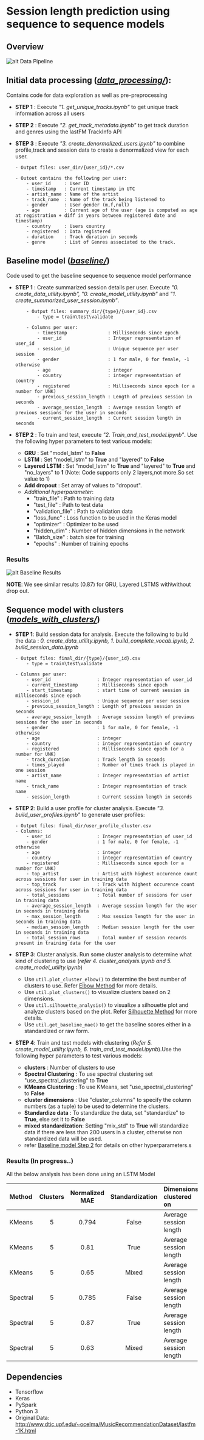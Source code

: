 # Session length prediction using sequence to sequence models

## Overview

![alt Data Pipeline](img/data_pipeline.png)


## Initial data processing (*[data_processing/](https://github.com/UCB-MIDS/w210_lastFM/tree/master/sequence_to_sequence/data_processing)*): 

Contains code for data exploration as well as pre-preprocessing

- __STEP 1__ : Execute *"1. get_unique_tracks.ipynb"* to get unique track information across all users

- __STEP 2__ : Execute *"2. get_track_metadata.ipynb"* to get track duration and genres using the lastFM TrackInfo API

- __STEP 3__ : Execute *"3. create_denormalized_users.ipynb"* to combine profile,track and session data to create a denormalized view for each user.

	```
	- Output files: user_dir/{user_id}/*.csv

	- Outout contains the following per user:
		- user_id     : User ID
		- timestamp   : Current timestamp in UTC
		- artist_name : Name of the artist
		- track_name  : Name of the track being listened to
		- gender      : User gender (m,f,null)
		- age         : Current age of the user (age is computed as age at registration + diff in years between registered date and timestamp)
		- country     : Users country
		- registered  : Data registered
		- duration    : Track duration in seconds
		- genre       : List of Genres associated to the track.
	```

## Baseline model (*[baseline/](https://github.com/UCB-MIDS/w210_lastFM/tree/master/sequence_to_sequence/baseline)*)

Code used to get the baseline sequence to sequence model performance 

- __STEP 1__ : Create summarized session details per user. Execute *"0. create_data_utility.ipynb", "0. create_model_utility.ipynb"* and *"1. create_summarized_user_session.ipynb"*.

	```
	    - Output files: summary_dir/{type}/{user_id}.csv
	    	- type = train\test\validate

		- Columns per user:
			- timestamp               : Milliseconds since epoch
			- user_id                 : Integer representation of user_id
			- session_id              : Unique sequence per user session
			- gender                  : 1 for male, 0 for female, -1 otherwise
			- age                     : integer
			- country                 : integer representation of country
			- registered              : Milliseconds since epoch (or a number for UNK)
			- previous_session_length : Length of previous session in seconds
			- average_session_length  : Average session length of previous sessions for the user in seconds
			- current_session_length  : Current session length in seconds
	```

- __STEP 2__ : To train and test, execute *"2. Train_and_test_model.ipynb"*. Use the following hyper parameters to test various models:

	- __GRU__          : Set "model_lstm" to __False__
	- __LSTM__         : Set "model_lstm" to __True__ and "layered" to __False__
	- __Layered LSTM__ : Set "model_lstm" to __True__ and "layered" to __True__  and "no_layers" to __1__ (Note: Code supports only 2 layers,not more.So set value to 1)
	- __Add dropout__  : Set array of values to "dropout". 
	- *Additional hyperparameter*:
		- "train_file"      : Path to training data
		- "test_file"       : Path to test data
		- "validation_file" : Path to validation data
		- "loss_func"       : Loss function to be used in the Keras model
		- "optimizer"       : Optimizer to be used
		- "hidden_dim"      : Number of hidden dimensions in the network
		- "Batch_size"      : batch size for training
		- "epochs"          : Number of training epochs


### Results

![alt Baseline Results](img/baseline_results.png)


__NOTE__: We see similar results (0.87) for GRU, Layered LSTMS with\without drop out.



## Sequence model with clusters (*[models_with_clusters/](https://github.com/UCB-MIDS/w210_lastFM/tree/master/sequence_to_sequence/models_with_clusters)*)

- __STEP 1__: Build session data for analysis. Execute the following to build the data : *0. create_data_utility.ipynb, 1. build_complete_vocab.ipynb, 2. build_session_data.ipynb*

	```
	- Output files: final_dir/{type}/{user_id}.csv
		- type = train\test\validate

	- Columns per user:
		- user_id                 : Integer representation of user_id
		- current_timestamp       : Milliseconds since epoch
		- start_timestamp		  : start time of current session in milliseconds since epoch	
		- session_id              : Unique sequence per user session
		- previous_session_length : Length of previous session in seconds
		- average_session_length  : Average session length of previous sessions for the user in seconds
		- gender                  : 1 for male, 0 for female, -1 otherwise
		- age                     : integer
		- country                 : integer representation of country
		- registered              : Milliseconds since epoch (or a number for UNK)
		- track_duration          : Track length in seconds
		- times_played            : Number of times track is played in one session
		- artist_name             : Integer representation of artist name
		- track_name              : Integer representation of track name
		- session_length          : Current session length in seconds
	```

- __STEP 2__: Build a user profile for cluster analysis. Execute *"3. build_user_profiles.ipynb"* to generate user profiles:
	
	```
	- Output files: final_dir/user_profile_cluster.csv
	- Columns:
		- user_id                 : Integer representation of user_id
		- gender                  : 1 for male, 0 for female, -1 otherwise
		- age                     : integer
		- country                 : integer representation of country
		- registered              : Milliseconds since epoch (or a number for UNK)
		- top_artist              : Artist with highest occurence count across sessions for user in training data
		- top_track               : Track with highest occurence count across sessions for user in training data
		- total_sessions          : Total number of sessions for user  in training data
		- average_session_length  : Average session length for the user in seconds in training data
		- max_session_length      : Max session length for the user in seconds in training data
		- median_session_length   : Median session length for the user in seconds in training data
		- total_session_rows      : Total number of session records present in training data for the user
	```

- __STEP 3__: Cluster analysis. Run some cluster analysis to determine what kind  of clustering to use (*refer 4. cluster_analysis.ipynb and 5. create_model_utility.ipynb*)

	- Use ```util.plot_cluster_elbow()``` to determine the best number of clusters to use. Refer [Elbow Method](https://en.wikipedia.org/wiki/Elbow_method_(clustering)) for more details. 
	- Use ```util.plot_clusters()``` to visualize clusters based on 2 dimensions.
	- Use ```util.silhouette_analysis()``` to visualize a silhouette plot and analyze clusters based on the plot. Refer [Silhouette Method](https://en.wikipedia.org/wiki/Silhouette_(clustering)) for more details.
	- Use ```util.get_baseline_mae()``` to get the baseline scores either in a standardized or raw form. 

- __STEP 4__: Train and test models with clustering (*Refer 5. create_model_utility.ipynb, 6. train_and_test_model.ipynb*).Use the following hyper parameters to test various models:
	
	- __clusters__             : Number of clusters to use
	- __Spectral Clustering__  : To use spectral clustering set "use_spectral_clustering" to __True__
	- __KMeans Clustering__    : To use KMeans, set "use_spectral_clustering" to __False__
	- __cluster dimensions__   : Use "cluster_columns" to specify the column numbers (as a tuple) to be used to determine the clusters.
	- __Standardize data__     : To standardize the data, set "standardize" to __True__, else set it to __False__
	- __mixed standardization__: Setting "mix_std" to __True__ will standardize data if there are less than 200 users in a cluster, otherwise non standardized data will be used.
	- refer [Baseline model Step 2](https://github.com/UCB-MIDS/w210_lastFM/tree/master/sequence_to_sequence#baseline-model-baseline) for details on other hyperparameters.s


### Results (In progress..)

All the below analysis has been done using an LSTM Model

| Method     |  Clusters   |  Normalized MAE  | Standardization    | Dimensions clustered on |
|:-----------|:-----------:|:----------------:|:------------------:|:------------------------|
| KMeans     | 5           | 0.794            | False              | Average session length  |
| KMeans     | 5           | 0.81             | True               | Average session length  |
| KMeans     | 5           | 0.65             | Mixed              | Average session length  |
| Spectral   | 5           | 0.785            | False              | Average session length  |
| Spectral   | 5           | 0.87             | True               | Average session length  |
| Spectral   | 5           | 0.63             | Mixed              | Average session length  |




## Dependencies
- Tensorflow
- Keras
- PySpark
- Python 3
- Original Data: http://www.dtic.upf.edu/~ocelma/MusicRecommendationDataset/lastfm-1K.html


